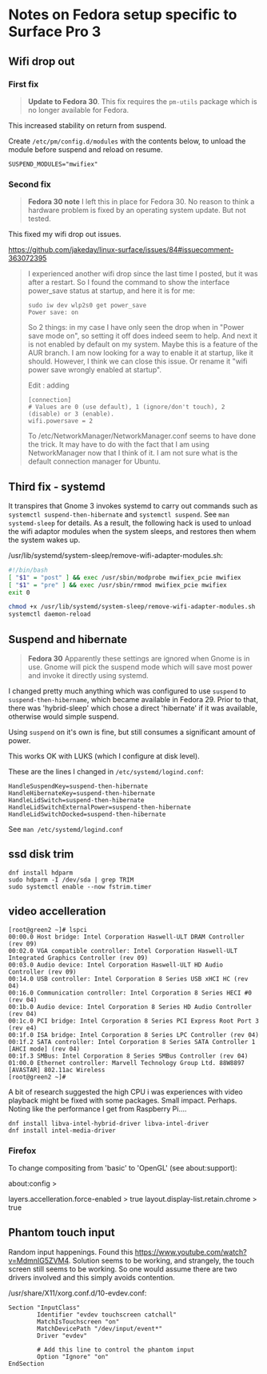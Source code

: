 # Notes on Fedora setup specific to Surface Pro 3

## Wifi drop out

### First fix

> **Update to Fedora 30**. This fix requires the `pm-utils` package which is no longer available for Fedora.

This increased stability on return from suspend.

Create ``/etc/pm/config.d/modules`` with the contents below, to unload the module before suspend and reload on resume.
```
SUSPEND_MODULES="mwifiex"
```

### Second fix

> **Fedora 30 note** I left this in place for Fedora 30. No reason to think a hardware problem is fixed by an operating system update. But not tested.

This fixed my wifi drop out issues.

https://github.com/jakeday/linux-surface/issues/84#issuecomment-363072395

> I experienced another wifi drop since the last time I posted, but it was after a restart. So I found the command to show the interface power_save status at startup, and here it is for me:
> 
> ```
> sudo iw dev wlp2s0 get power_save
> Power save: on
> ```
> 
> So 2 things: in my case I have only seen the drop when in "Power save mode on", so setting it off does indeed seem to help. And next it is not enabled by default on my system. Maybe this is a feature of the AUR branch.
> I am now looking for a way to enable it at startup, like it should. However, I think we can close this issue. Or rename it "wifi power save wrongly enabled at startup".
> 
> Edit : adding
> 
> ```
> [connection]
> # Values are 0 (use default), 1 (ignore/don't touch), 2 (disable) or 3 (enable).
> wifi.powersave = 2
> ```
> 
> To /etc/NetworkManager/NetworkManager.conf seems to have done the trick. It may have to do with the fact that I am using NetworkManager now that I think of it. I am not sure what is the default connection manager for Ubuntu.

## Third fix - systemd

It transpires that Gnome 3 invokes systemd to carry out commands such as `systemctl suspend-then-hibernate` and `systemctl suspend`. See `man systemd-sleep` for details. As a result, the following hack is used to unload the wifi adaptor modules when the system sleeps, and restores then whem the system wakes up.

/usr/lib/systemd/system-sleep/remove-wifi-adapter-modules.sh:

```bash
#!/bin/bash
[ "$1" = "post" ] && exec /usr/sbin/modprobe mwifiex_pcie mwifiex
[ "$1" = "pre" ] && exec /usr/sbin/rmmod mwifiex_pcie mwifiex
exit 0
```

```bash
chmod +x /usr/lib/systemd/system-sleep/remove-wifi-adapter-modules.sh
systemctl daemon-reload
```


## Suspend and hibernate

> **Fedora 30** Apparently these settings are ignored when Gnome is in use. Gnome will pick the suspend mode which will save most power and invoke it directly using systemd.

I changed pretty much anything which was configured to use ``suspend`` to ``suspend-then-hibername``, which became available in Fedora 29. Prior to that, there was 'hybrid-sleep' which chose a direct 'hibernate' if it was available, otherwise would simple suspend.

Using ``suspend`` on it's own is fine, but still consumes a significant amount of power. 

This works OK with LUKS (which I configure at disk level).

These are the lines I changed in `/etc/systemd/logind.conf`:

```
HandleSuspendKey=suspend-then-hibernate
HandleHibernateKey=suspend-then-hibernate
HandleLidSwitch=suspend-then-hibernate
HandleLidSwitchExternalPower=suspend-then-hibernate
HandleLidSwitchDocked=suspend-then-hibernate
```
See `man /etc/systemd/logind.conf`

## ssd disk trim

```
dnf install hdparm
sudo hdparm -I /dev/sda | grep TRIM
sudo systemctl enable --now fstrim.timer
```
## video accelleration
```
[root@green2 ~]# lspci
00:00.0 Host bridge: Intel Corporation Haswell-ULT DRAM Controller (rev 09)
00:02.0 VGA compatible controller: Intel Corporation Haswell-ULT Integrated Graphics Controller (rev 09)
00:03.0 Audio device: Intel Corporation Haswell-ULT HD Audio Controller (rev 09)
00:14.0 USB controller: Intel Corporation 8 Series USB xHCI HC (rev 04)
00:16.0 Communication controller: Intel Corporation 8 Series HECI #0 (rev 04)
00:1b.0 Audio device: Intel Corporation 8 Series HD Audio Controller (rev 04)
00:1c.0 PCI bridge: Intel Corporation 8 Series PCI Express Root Port 3 (rev e4)
00:1f.0 ISA bridge: Intel Corporation 8 Series LPC Controller (rev 04)
00:1f.2 SATA controller: Intel Corporation 8 Series SATA Controller 1 [AHCI mode] (rev 04)
00:1f.3 SMBus: Intel Corporation 8 Series SMBus Controller (rev 04)
01:00.0 Ethernet controller: Marvell Technology Group Ltd. 88W8897 [AVASTAR] 802.11ac Wireless
[root@green2 ~]# 
```
A bit of research suggested the high CPU i was experiences with video playback might be
fixed with some packages. Small impact. Perhaps. Noting like the performance I get from
Raspberry Pi....

```
dnf install libva-intel-hybrid-driver libva-intel-driver
dnf install intel-media-driver
```

### Firefox

To change compositing from 'basic' to 'OpenGL' (see about:support):

about:config > 

layers.accelleration.force-enabled > true
layout.display-list.retain.chrome > true

## Phantom touch input

Random input happenings. Found this https://www.youtube.com/watch?v=MdmnIG5ZVM4. Solution seems to be working, and strangely, the touch screen still seems to be working. So one would assume there are two drivers involved and this simply avoids contention.

/usr/share/X11/xorg.conf.d/10-evdev.conf:

```text
Section "InputClass"
        Identifier "evdev touchscreen catchall"
        MatchIsTouchscreen "on"
        MatchDevicePath "/dev/input/event*"
        Driver "evdev"
        
        # Add this line to control the phantom input
        Option "Ignore" "on"
EndSection
```

